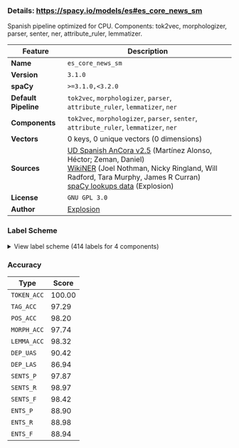 ### Details: https://spacy.io/models/es#es_core_news_sm

Spanish pipeline optimized for CPU. Components: tok2vec, morphologizer, parser, senter, ner, attribute_ruler, lemmatizer.

| Feature | Description |
| --- | --- |
| **Name** | `es_core_news_sm` |
| **Version** | `3.1.0` |
| **spaCy** | `>=3.1.0,<3.2.0` |
| **Default Pipeline** | `tok2vec`, `morphologizer`, `parser`, `attribute_ruler`, `lemmatizer`, `ner` |
| **Components** | `tok2vec`, `morphologizer`, `parser`, `senter`, `attribute_ruler`, `lemmatizer`, `ner` |
| **Vectors** | 0 keys, 0 unique vectors (0 dimensions) |
| **Sources** | [UD Spanish AnCora v2.5](https://github.com/UniversalDependencies/UD_Spanish-AnCora) (Martínez Alonso, Héctor; Zeman, Daniel)<br />[WikiNER](https://figshare.com/articles/Learning_multilingual_named_entity_recognition_from_Wikipedia/5462500) (Joel Nothman, Nicky Ringland, Will Radford, Tara Murphy, James R Curran)<br />[spaCy lookups data](https://github.com/explosion/spacy-lookups-data) (Explosion) |
| **License** | `GNU GPL 3.0` |
| **Author** | [Explosion](https://explosion.ai) |

### Label Scheme

<details>

<summary>View label scheme (414 labels for 4 components)</summary>

</details>

### Accuracy

| Type | Score |
| --- | --- |
| `TOKEN_ACC` | 100.00 |
| `TAG_ACC` | 97.29 |
| `POS_ACC` | 98.20 |
| `MORPH_ACC` | 97.74 |
| `LEMMA_ACC` | 98.32 |
| `DEP_UAS` | 90.42 |
| `DEP_LAS` | 86.94 |
| `SENTS_P` | 97.87 |
| `SENTS_R` | 98.97 |
| `SENTS_F` | 98.42 |
| `ENTS_P` | 88.90 |
| `ENTS_R` | 88.98 |
| `ENTS_F` | 88.94 |
